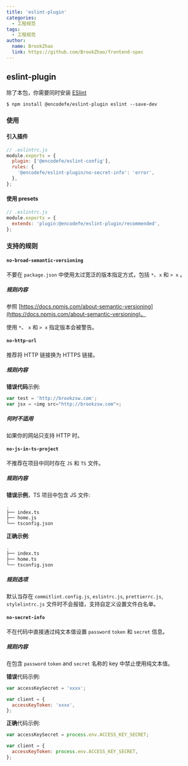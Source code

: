 ```yaml
---
title: 'eslint-plugin'
categories:
  - 工程规范
tags:
  - 工程规范
author:
  name: BrookZhao
  link: https://github.com/BrookZhao/frontend-spec
---
```


## eslint-plugin

除了本包，你需要同时安装 [ESlint](https://eslint.org/)

```shell
$ npm install @encodefe/eslint-plugin eslint --save-dev
```

### 使用

#### 引入插件

```js
// .eslintrc.js
module.exports = {
  plugin: ['@encodefe/eslint-config'],
  rules: {
    '@encodefe/eslint-plugin/no-secret-info': 'error',
  },
};
```

#### 使用 presets

```js
// .eslintrc.js
module.exports = {
  extends: 'plugin:@encodefe/eslint-plugin/recommended',
};
```

### 支持的规则

#### `no-broad-semantic-versioning`

不要在 `package.json` 中使用太过宽泛的版本指定方式，包括 `*`、`x` 和 `> x` 。

##### 规则内容

参照 [https://docs.npmjs.com/about-semantic-versioning](https://docs.npmjs.com/about-semantic-versioning)。

使用 `*`、 `x` 和 `> x` 指定版本会被警告。

#### `no-http-url`

推荐将 HTTP 链接换为 HTTPS 链接。

##### 规则内容

**错误代码**示例:

```js
var test = 'http://brookzsw.com';
var jsx = <img src="http://brookzsw.com">;
```

##### 何时不适用

如果你的网站只支持 HTTP 时。

#### `no-js-in-ts-project`

不推荐在项目中同时存在 `JS` 和 `TS` 文件。

##### 规则内容

**错误示例**，TS 项目中包含 JS 文件:

```Bash
.
├── index.ts
├── home.js
└── tsconfig.json
```

**正确示例**:

```Bash
.
├── index.ts
├── home.ts
└── tsconfig.json
```

##### 规则选项

默认当存在 `commitlint.config.js`, `eslintrc.js`, `prettierrc.js`, `stylelintrc.js` 文件时不会报错，支持自定义设置文件白名单。

#### `no-secret-info`

不在代码中直接通过纯文本值设置 `password` `token` 和 `secret` 信息。

##### 规则内容

在包含 `password` `token` and `secret` 名称的 key 中禁止使用纯文本值。

**错误**代码示例:

```js
var accessKeySecret = 'xxxx';

var client = {
  accessKeyToken: 'xxxx',
};
```

**正确**代码示例:

```js
var accessKeySecret = process.env.ACCESS_KEY_SECRET;

var client = {
  accessKeyToken: process.env.ACCESS_KEY_SECRET,
};
```
